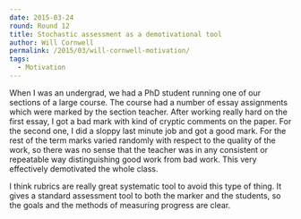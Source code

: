 ```yaml
---
date: 2015-03-24
round: Round 12
title: Stochastic assessment as a demotivational tool
author: Will Cornwell
permalink: /2015/03/will-cornwell-motivation/
tags:
  - Motivation
---
```


When I was an undergrad, we had a PhD student running one of our
sections of a large course.  The course had a number of essay
assignments which were marked by the section teacher.  After working
really hard on the first essay, I got a bad mark with kind of cryptic
comments on the paper.  For the second one, I did a sloppy last minute
job and got a good mark.  For the rest of the term marks varied
randomly with respect to the quality of the work, so there was no
sense that the teacher was in any consistent or repeatable way
distinguishing good work from bad work.  This very effectively
demotivated the whole class.

I think rubrics are really great systematic tool to avoid this type of
thing.  It gives a standard assessment tool to both the marker and the
students, so the goals and the methods of measuring progress are
clear.

